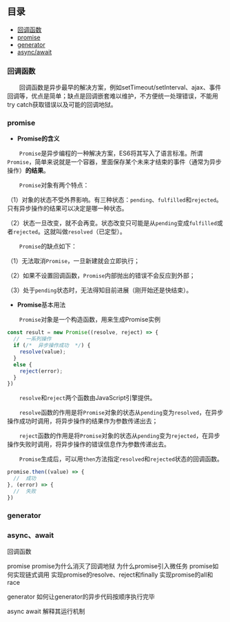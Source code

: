 ## 目录
- [回调函数](#callback)
- [promise](#promise)
- [generator](#generator)
- [async/await](#asyncawait)

### <a id="callback">回调函数</a>
&emsp;&emsp;回调函数是异步最早的解决方案，例如setTimeout/setInterval、ajax、事件回调等，优点是简单；缺点是回调嵌套难以维护，不方便统一处理错误，不能用try catch获取错误以及可能的回调地狱。



### <a id="promise">promise</a>

- **Promise的含义**

&emsp;&emsp;`Promise`是异步编程的一种解决方案，ES6将其写入了语言标准。所谓`Promise`，简单来说就是一个容器，里面保存某个未来才结束的事件（通常为异步操作）**的结果**。

&emsp;&emsp;`Promise`对象有两个特点：

（1）对象的状态不受外界影响。有三种状态：`pending`、`fulfilled`和`rejected`。只有异步操作的结果可以决定是哪一种状态。

（2）状态一旦改变，就不会再变。状态改变只可能是从`pending`变成`fulfilled`或者`rejected`。这就叫做`resolved`（已定型）。

&emsp;&emsp;`Promise`的缺点如下：

（1）无法取消`Promise`，一旦新建就会立即执行；

（2）如果不设置回调函数，`Promise`内部抛出的错误不会反应到外部；

（3）处于`pending`状态时，无法得知目前进展（刚开始还是快结束）。

- **Promise**基本用法

&emsp;&emsp;`Promise`对象是一个构造函数，用来生成Promise实例
```js
const result = new Promise((resolve, reject) => {
  //  一系列操作
  if (/*  异步操作成功  */) {
    resolve(value);
  }
  else {
    reject(error);
  }
})
```
&emsp;&emsp;`resolve`和`reject`两个函数由JavaScript引擎提供。

&emsp;&emsp;`resolve`函数的作用是将`Promise`对象的状态从`pending`变为`resolved`，在异步操作成功时调用，将异步操作的结果作为参数传递出去；

&emsp;&emsp;`reject`函数的作用是将`Promise`对象的状态从`pending`变为`rejected`，在异步操作失败时调用，将异步操作的错误信息作为参数传递出去。

&emsp;&emsp;`Promise`生成后，可以用`then`方法指定`resolved`和`rejected`状态的回调函数。
```js
promise.then((value) => {
  //  成功
}, (error) => {
  //  失败
})
```
### <a id="generator">generator</a>




### <a id="asyncawait">async、await</a>




回调函数

promise
  promise为什么消灭了回调地狱
  为什么promise引入微任务
  promise如何实现链式调用
  实现promise的resolve、reject和finally
  实现promise的all和race

generator
  如何让generator的异步代码按顺序执行完毕

async await
  解释其运行机制
